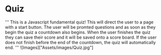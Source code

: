 # Quiz
''' 
This is a Javascript fundamental quiz!
This will direct the user to a page with a start button.
The user will be promted questions and as soon as they begin the quiz
a countdown also begins.
When the user finishes the quiz they can save their score and it will be saved onto a score board. 
If the user does not finish before the end of the countdown, the quiz will automatically end. 
'''
![Images]["Assets/images/Quiz.jpg"]
